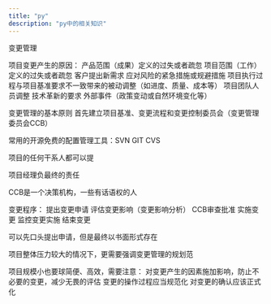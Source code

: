 ```yaml
---
title: "py"
description: "py中的相关知识"
---
```


变更管理

项目变更产生的原因：
产品范围（成果）定义的过失或者疏忽
项目范围（工作）定义的过失或者疏忽
客户提出新需求
应对风险的紧急措施或规避措施
项目执行过程与项目基准要求不一致带来的被动调整（如进度、质量、成本等）
项目团队人员调整
技术革新的要求
外部事件（政策变动或自然环境变化等）



变更管理的基本原则
首先建立项目基准、变更流程和变更控制委员会（变更管理委员会CCB）


常用的开源免费的配置管理工具：SVN  GIT   CVS

项目的任何干系人都可以提

项目经理负最终的责任

CCB是一个决策机构，一些有话语权的人



变更程序：
提出变更申请
评估变更影响（变更影响分析）
CCB审查批准
实施变更
监控变更实施
结束变更


可以先口头提出申请，但是最终以书面形式存在


项目整体压力较大的情况下，更需要强调变更管理的规划范



项目规模小也要球简便、高效，需要注意：
对变更产生的因素施加影响，防止不必要的变更，减少无畏的评估
变更的操作过程应当规范化
对变更的确认应该正式化





